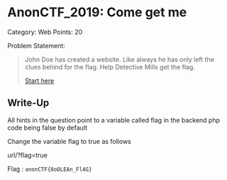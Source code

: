 # AnonCTF_2019: Come get me

Category: Web
Points: 20

Problem Statement:

>John Doe has created a website. Like always he has only left the clues behind for the flag. Help Detective Mills get the 
>flag.
>
>[Start here](http://anonctf.000webhostapp.com/comeGetMe.php)

## Write-Up

All hints in the question point to a variable called flag in the backend php code being false by default

Change the variable flag to true as follows

url/?flag=true

Flag : `anonCTF{8oOLEAn_Fl4G}`

